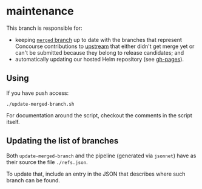 # maintenance

This branch is responsible for:

- keeping [`merged` branch](https://github.com/concourse/charts/tree/merged) up to date with the branches that represent Concourse contributions to [upstream](https://github.com/helm/charts) that either didn't get merge yet or can't be submitted because they belong to release candidates; and
- automatically updating our hosted Helm repository (see [gh-pages](https://github.com/concourse/charts/tree/gh-pages)).


## Using

If you have push access:

    ./update-merged-branch.sh

For documentation around the script, checkout the comments in the script itself.


## Updating the list of branches

Both `update-merged-branch` and the pipeline (generated via `jsonnet`) have as their source the file `./refs.json`.

To update that, include an entry in the JSON that describes where such branch can be found.
